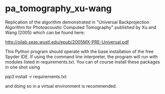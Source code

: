 # pa_tomography_xu-wang
Replication of the algorithm demonstrated in "Universal Backprojection Algorithm for Photoacoustic Computed Tomography" published by Xu and Wang (2005) which can be found here:

http://oilab.seas.wustl.edu/epub/2005MX-PRE-Universal.pdf

This Python program should operate with the base installation of the free Spyder IDE. If using the command line interpreter, the program will run with modules listed in requirements.txt. You can of course install these packages in one shot using 

pip3 install -r requirements.txt

and doing so in a virtual environment is recommended.
